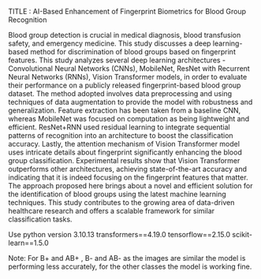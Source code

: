 TITLE : AI-Based Enhancement of Fingerprint Biometrics for Blood Group Recognition


Blood group detection is crucial in medical diagnosis, blood transfusion safety, and emergency medicine. This study discusses a deep learning-based method for discrimination of blood groups based on fingerprint features. This study analyzes several deep learning architectures - Convolutional Neural Networks (CNNs), MobileNet, ResNet with Recurrent Neural Networks (RNNs), Vision Transformer models, in order to evaluate their performance on a publicly released fingerprint-based blood group dataset. The method adopted involves data preprocessing and using techniques of data augmentation to provide the model with robustness and generalization. Feature extraction has been taken from a baseline CNN, whereas MobileNet was focused on computation as being lightweight and efficient. ResNet+RNN used residual learning to integrate sequential patterns of recognition into an architecture to boost the classification accuracy. Lastly, the attention mechanism of Vision Transformer model uses intricate details about fingerprint significantly enhancing the blood group classification. Experimental results show that Vision Transformer outperforms other architectures, achieving state-of-the-art accuracy and indicating that it is indeed focusing on the fingerprint features that matter. The approach proposed here brings about a novel and efficient solution for the identification of blood groups using the latest machine learning techniques. This study contributes to the growing area of data-driven healthcare research and offers a scalable framework for similar classification tasks.



Use python version 
3.10.13
transformers==4.19.0
tensorflow==2.15.0
scikit-learn==1.5.0


Note: For B+ and AB+ , B- and AB- as the images are similar the model is performing less accurately, for the other classes the model is working fine.
